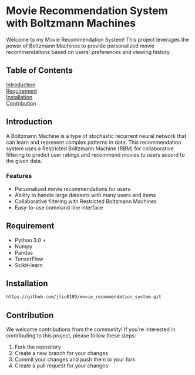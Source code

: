 # Movie Recommendation System with Boltzmann Machines
Welcome to my Movie Recommendation System! This project leverages the power of Boltzmann Machines to provide personalized movie recommendations based on users' preferences and viewing history.

## Table of Contents
[Introduction](#introduction) <br>
[Requirement](#requirement)<br>
[Installation](#requirement)<br>
[Contribution](#contribution)<br>


## Introduction 
A Boltzmann Machine is a type of stochastic recurrent neural network that can learn and represent complex patterns in data. This recommendation system uses a Restricted Boltzmann Machine (RBM) for collaborative filtering to predict user ratings and recommend movies to users accord to the given data.

### Features 
* Personalized movie recommendations for users
* Ability to handle large datasets with many users and items
* Collaborative filtering with Restricted Boltzmann Machines
* Easy-to-use command line interface

## Requirement
* Python 3.0 +
* Numpy
* Pandas
* TensorFlow
* Scikit-learn

## Installation
```bash
https://github.com/jliu0105/movie_recommendation_system.git
```

## Contribution
We welcome contributions from the community! If you're interested in contributing to this project, please follow these steps:

1. Fork the repository
2. Create a new branch for your changes
3. Commit your changes and push them to your fork
4. Create a pull request for your changes
